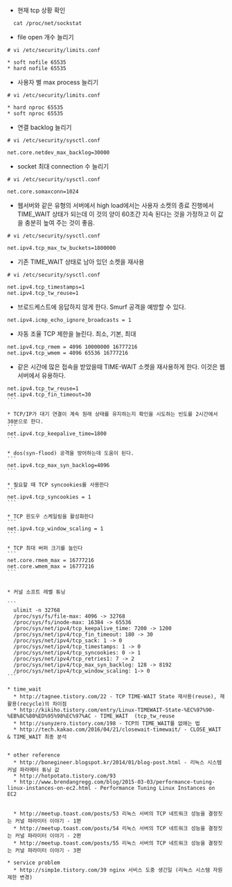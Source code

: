 * 현재 tcp 상황 확인

```
  cat /proc/net/sockstat
```

* file open 개수 늘리기


```
# vi /etc/security/limits.conf  

* soft nofile 65535
* hard nofile 65535

```


* 사용자 별 max process 늘리기


```
# vi /etc/security/limits.conf  

* hard nproc 65535
* soft nproc 65535

```

* 연결 backlog 늘리기


```
# vi /etc/security/sysctl.conf  

net.core.netdev_max_backlog=30000
```

* socket 최대 connection 수 늘리기


```
# vi /etc/security/sysctl.conf  

net.core.somaxconn=1024

```


* 웹서버와 같은 유형의 서버에서 high load에서는 사용자 소켓의 종료 진행에서 
  TIME_WAIT 상태가 되는데 이 것의 양이 60초간 지속 된다는 것을 가정하고 이 값을 충분히 높여 주는 것이 좋음.  


```
# vi /etc/security/sysctl.conf  

net.ipv4.tcp_max_tw_buckets=1800000

```


* 기존 TIME_WAIT 상태로 남아 있던 소켓을 재사용


```
# vi /etc/security/sysctl.conf  

net.ipv4.tcp_timestamps=1
net.ipv4.tcp_tw_reuse=1

```


* 브로드케스트에 응답하지 않게 한다.
  Smurf 공격을 예방할 수 있다.
```
net.ipv4.icmp_echo_ignore_broadcasts = 1
```

* 자동 조율 TCP 제한을 늘린다.  최소, 기본, 최대
```
net.ipv4.tcp_rmem = 4096 10000000 16777216
net.ipv4.tcp_wmem = 4096 65536 16777216
```

* 같은 시간에 많은 접속을 받았을때 TIME-WAIT 소켓을 재사용하게 한다.
 이것은 웹서버에서 유용하다. 
````
net.ipv4.tcp_tw_reuse=1
net.ipv4.tcp_fin_timeout=30
```

* TCP/IP가 대기 연결이 계속 원래 상태를 유지하는지 확인을 시도하는 빈도를 2시간에서 30분으로 한다.
```
net.ipv4.tcp_keepalive_time=1800
```

* dos(syn-flood) 공격을 방어하는데 도움이 된다.
```
net.ipv4.tcp_max_syn_backlog=4096
```

* 필요할 때 TCP syncookies를 사용한다
```
net.ipv4.tcp_syncookies = 1
```

* TCP 윈도우 스케일링을 활성화한다
```
net.ipv4.tcp_window_scaling = 1
```

* TCP 최대 버퍼 크기를 늘인다
```
net.core.rmem_max = 16777216
net.core.wmem_max = 16777216
```


* 커널 소프트 레벨 튜닝

```
  ulimit -n 32768
  /proc/sys/fs/file-max: 4096 -> 32768
  /proc/sys/fs/inode-max: 16384 -> 65536
  /proc/sys/net/ipv4/tcp_keepalive_time: 7200 -> 1200
  /proc/sys/net/ipv4/tcp_fin_timeout: 180 -> 30
  /proc/sys/net/ipv4/tcp_sack: 1 -> 0
  /proc/sys/net/ipv4/tcp_timestamps: 1 -> 0
  /proc/sys/net/ipv4/tcp_syncookies: 0 -> 1
  /proc/sys/net/ipv4/tcp_retries1: 7 -> 2
  /proc/sys/net/ipv4/tcp_max_syn_backlog: 128 -> 8192
  /proc/sys/net/ipv4/tcp_window_scaling: 1-> 0
```

* time_wait 
  * http://tagnee.tistory.com/22 - TCP TIME-WAIT State 재사용(reuse), 재활용(recycle)의 차이점
  * http://kikiho.tistory.com/entry/Linux-TIMEWAIT-State-%EC%97%90-%EB%8C%80%ED%95%98%EC%97%AC - TIME_WAIT  (tcp_tw_reuse 
  * http://sunyzero.tistory.com/198 - TCP의 TIME_WAIT를 없애는 법
  * http://tech.kakao.com/2016/04/21/closewait-timewait/ - CLOSE_WAIT & TIME_WAIT 최종 분석
  
  
* other reference
  * http://bonegineer.blogspot.kr/2014/01/blog-post.html - 리눅스 시스템 커널 파라메터 튜닝 값
  * http://hotpotato.tistory.com/93
  * http://www.brendangregg.com/blog/2015-03-03/performance-tuning-linux-instances-on-ec2.html - Performance Tuning Linux Instances on EC2


  * http://meetup.toast.com/posts/53 리눅스 서버의 TCP 네트워크 성능을 결정짓는 커널 파라미터 이야기 - 1편
  * http://meetup.toast.com/posts/54 리눅스 서버의 TCP 네트워크 성능을 결정짓는 커널 파라미터 이야기 - 2편
  * http://meetup.toast.com/posts/55 리눅스 서버의 TCP 네트워크 성능을 결정짓는 커널 파라미터 이야기 - 3편

* service problem
  * http://simp1e.tistory.com/39 nginx 서비스 도중 생긴일 (리눅스 시스템 자원 제한 변경)
